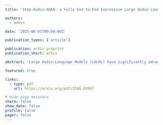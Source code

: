 ```yaml
---
title: 'Step-Audio-AQAA: a Fully End-to-End Expressive Large Audio Language Model'

authors:
  - admin

date: '2025-06-01T00:00:00Z'

publication_types: ['article']

publication: arXiv preprint
publication_short: arXiv

abstract: 'Large Audio-Language Models (LALMs) have significantly advanced intelligent human-computer interaction, yet their reliance on text-based outputs limits their ability to generate natural speech responses directly, hindering seamless audio interactions. To address this, we introduce Step-Audio-AQAA, a fully end-to-end LALM designed for Audio Query-Audio Answer (AQAA) tasks. The model integrates a dual-codebook audio tokenizer for linguistic and semantic feature extraction, a 130-billion-parameter backbone LLM and a neural vocoder for high-fidelity speech synthesis. Our post-training approach employs interleaved token-output of text and audio to enhance semantic coherence and combines Direct Preference Optimization (DPO) with model merge to improve performance. Evaluations on the StepEval-Audio-360 benchmark demonstrate that Step-Audio-AQAA excels especially in speech control, outperforming the state-of-art LALMs in key areas. This work contributes a promising solution for end-to-end LALMs and highlights the critical role of token-based vocoder in enhancing overall performance for AQAA tasks.'

featured: true

links:
  - type: pdf
    url: https://arxiv.org/pdf/2506.08967

# Hide page metadata
share: false
show_date: false
profile: false
pager: false
---
```

